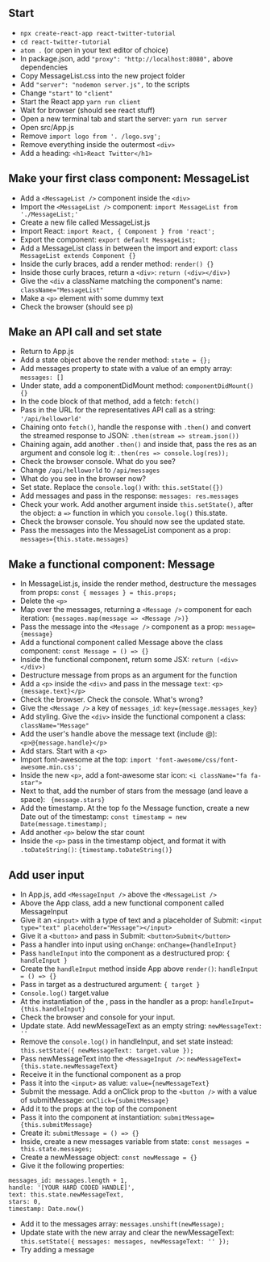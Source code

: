 ## Start
* `npx create-react-app react-twitter-tutorial`
* `cd react-twitter-tutorial`
* `atom .` (or open in your text editor of choice)
* In package.json, add `"proxy": "http://localhost:8080",` above dependencies
* Copy MessageList.css into the new project folder
* Add `"server": "nodemon server.js",` to the scripts
* Change `"start"` to `"client"`
* Start the React app `yarn run client`
* Wait for browser (should see react stuff)
* Open a new terminal tab and start the server: `yarn run server`
* Open src/App.js
* Remove `import logo from '. /logo.svg';`
* Remove everything inside the outermost `<div>`
* Add a heading: `<h1>React Twitter</h1>`

## Make your first class component: MessageList
* Add a `<MessageList />` component inside the `<div>`
* Import the `<MessageList />` component: `import MessageList from './MessageList;'`
* Create a new file called MessageList.js
* Import React: `import React, { Component } from 'react';`
* Export the component: `export default MessageList;`
* Add a MessageList class in between the import and export: `class MessageList extends Component {}`
* Inside the curly braces, add a render method: `render() {}`
* Inside those curly braces, return a `<div>`: `return (<div></div>)`
* Give the `<div` a className matching the component's name: `className="MessageList"`
* Make a `<p>` element with some dummy text
* Check the browser (should see p)

## Make an API call and set state
* Return to App.js
* Add a state object above the render method: `state = {};`
* Add messages property to state with a value of an empty array: `messages: []`
* Under state, add a componentDidMount method: `componentDidMount() {}`
* In the code block of that method, add a fetch: `fetch()`
* Pass in the URL for the representatives API call as a string: `'/api/helloworld'`
* Chaining onto `fetch()`, handle the response with `.then()` and convert the streamed response to JSON: `.then(stream => stream.json())`
* Chaining again, add another `.then()` and inside that, pass the res as an argument and console log it: `.then(res => console.log(res));`
* Check the browser console. What do you see?
* Change `/api/helloworld` to `/api/messages`
* What do you see in the browser now?
* Set state. Replace the `console.log()` with: `this.setState({})`
* Add messages and pass in the response: `messages: res.messages`
* Check your work. Add another argument inside `this.setState()`, after the object: a `=>` function in which you `console.log()` this.state.
* Check the browser console. You should now see the updated state.
* Pass the messages into the MessageList component as a prop: `messages={this.state.messages}`

## Make a functional component: Message
* In MessageList.js, inside the render method, destructure the messages from props: `const { messages } = this.props;`
* Delete the `<p>`
* Map over the messages, returning a `<Message />` component for each iteration: `{messages.map(message => <Message />)}`
* Pass the message into the `<Message />` component as a prop: `message={message}`
* Add a functional component called Message above the class component: `const Message = () => {}`
* Inside the functional component, return some JSX: `return (<div></div>)`
* Destructure message from props as an argument for the function
* Add a `<p>` inside the `<div>` and pass in the message `text`: `<p>{message.text}</p>`
* Check the browser. Check the console. What's wrong?
* Give the `<Message />` a key of `messages_id`: `key={message.messages_key}`
* Add styling. Give the `<div>` inside the functional component a class: `className="Message"`
* Add the user's handle above the message text (include @): `<p>@{message.handle}</p>`
* Add stars. Start with a `<p>`
* Import font-awesome at the top: `import 'font-awesome/css/font-awesome.min.css';`
* Inside the new `<p>`, add a font-awesome star icon: `<i className="fa fa-star">`
* Next to that, add the number of stars from the message (and leave a space): ` {message.stars}`
* Add the timestamp. At the top fo the Message function, create a new Date out of the timestamp: `const timestamp = new Date(message.timestamp);`
* Add another `<p>` below the star count
* Inside the `<p>` pass in the timestamp object, and format it with `.toDateString()`: `{timestamp.toDateString()}`

## Add user input
* In App.js, add `<MessageInput />` above the `<MessageList />`
* Above the App class, add a new functional component called MessageInput
* Give it an `<input>` with a type of text and a placeholder of Submit: `<input type="text" placeholder="Message"></input>`
* Give it a `<button>` and pass in Submit: `<button>Submit</button>`
* Pass a handler into input using `onChange`: `onChange={handleInput}`
* Pass `handleInput` into the component as a destructured prop: `{ handleInput }`
* Create the `handleInput` method inside App above `render()`: `handleInput = () => {}`
* Pass in target as a destructured argument: `{ target }`
* `Console.log()` target.value
* At the instantiation of the <MessageInput />, pass in the handler as a prop: `handleInput={this.handleInput}`
* Check the browser and console for your input.
* Update state. Add newMessageText as an empty string: `newMessageText: ''`
* Remove the `console.log()` in handleInput, and set state instead: `this.setState({ newMessageText: target.value });`
* Pass newMessageText into the `<MessageInput />`: `newMessageText={this.state.newMessageText}`
* Receive it in the functional component as a prop
* Pass it into the `<input>` as value: `value={newMessageText}`
* Submit the message. Add a onClick prop to the `<button />` with a value of submitMessage: `onClick={submitMessage}`
* Add it to the props at the top of the component
* Pass it into the component at instantiation: `submitMessage={this.submitMessage}`
* Create it: `submitMessage = () => {}`
* Inside, create a new messages variable from state: `const messages = this.state.messages;`
* Create a newMessage object: `const newMessage = {}`
* Give it the following properties:
```
messages_id: messages.length + 1,
handle: '[YOUR HARD CODED HANDLE]',
text: this.state.newMessageText,
stars: 0,
timestamp: Date.now()
```
* Add it to the messages array: `messages.unshift(newMessage);`
* Update state with the new array and clear the newMessageText: `this.setState({ messages: messages, newMessageText: '' });`
* Try adding a message
